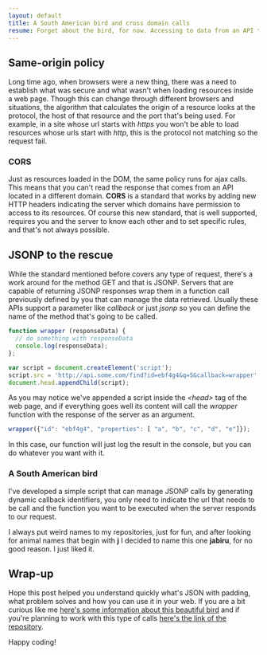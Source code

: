 ```yaml
---
layout: default
title: A South American bird and cross domain calls
resume: Forget about the bird, for now. Accessing to data from an API that is located in a different domain is a common scenario in web development. The most used solution is JSONP and here is a way of implementing it.
---
```


## Same-origin policy

Long time ago, when browsers were a new thing, there was a need to establish what was secure and what wasn't when loading resources inside a web page. Though this can change through different browsers and situations, the algorithm that calculates the origin of a resource looks at the protocol, the host of that resource and the port that's being used. For example, in a site whose url starts with *https* you won't be able to load resources whose urls start with *http*, this is the protocol not matching so the request fail.


### CORS

Just as resources loaded in the DOM, the same policy runs for ajax calls. This means that you can't read the response that comes from an API located in a different domain. **CORS** is a standard that works by adding new HTTP headers indicating the server which domains have permission to access to its resources. Of course this new standard, that is well supported, requires you and the server to know each other and to set specific rules, and that's not always possible.


## JSONP to the rescue

While the standard mentioned before covers any type of request, there's a work around for the method GET and that is JSONP. Servers that are capable of returning JSONP responses wrap them in a function call previously defined by you that can manage the data retrieved. Usually these APIs support a parameter like *callback* or just *jsonp* so you can define the name of the method that's going to be called.

```js
function wrapper (responseData) {
  // do something with responseData
  console.log(responseData);
};

var script = document.createElement('script');
script.src = 'http://api.some.com/find?id=ebf4g4&q=5&callback=wrapper';
document.head.appendChild(script);
```

As you may notice we've appended a script inside the *&lt;head&gt;* tag of the web page, and if everything goes well its content will call the *wrapper* function with the response of the server as an argument.

```js
wrapper({"id": "ebf4g4", "properties": [ "a", "b", "c", "d", "e"]});
```
In this case, our function will just log the result in the console, but you can do whatever you want with it.


### A South American bird

I've developed a simple script that can manage JSONP calls by generating dynamic callback identifiers, you only need to indicate the url that needs to be call and the function you want to be executed when the server responds to our request.

I always put weird names to my repositories, just for fun, and after looking for animal names that begin with **j** I decided to name this one **jabiru**, for no good reason. I just liked it.


## Wrap-up

Hope this post helped you understand quickly what's JSON with padding, what problem solves and how you can use it in your web. If you are a bit curious like me [here's some information about this beautiful bird](http://en.wikipedia.org/wiki/Jabiru) and if you're planning to work with this type of calls [here's the link of the repository](https://github.com/jeremenichelli/jabiru).

Happy coding!
